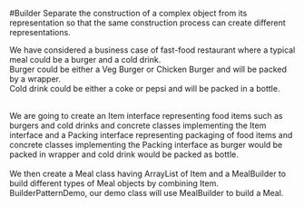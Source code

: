 #Builder
Separate the construction of a complex object from its representation so that the same construction process can create different representations.<br>

We have considered a business case of fast-food restaurant where a typical meal could be a burger and a cold drink.<br>
Burger could be either a Veg Burger or Chicken Burger and will be packed by a wrapper.<br>
 Cold drink could be either a coke or pepsi and will be packed in a bottle.<br><br>

We are going to create an Item interface representing food items such as burgers and cold drinks and concrete classes implementing the Item interface and a Packing interface representing packaging of food items and concrete classes implementing the Packing interface as burger would be packed in wrapper and cold drink would be packed as bottle.
<br><br>
We then create a Meal class having ArrayList of Item and a MealBuilder to build different types of Meal objects by combining Item. BuilderPatternDemo, our demo class will use MealBuilder to build a Meal.
